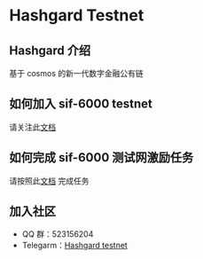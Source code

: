 # Hashgard Testnet
## Hashgard 介绍
基于 cosmos 的新一代数字金融公有链

## 如何加入 sif-6000 testnet

请关注此[文档](../docs_CN/README.md)

## 如何完成 sif-6000 测试网激励任务

请按照此[文档](../sif_CN/sif-5001/README.md) 完成任务



## 加入社区

- QQ 群：523156204
- Telegarm：[Hashgard testnet](https://t.me/joinchat/Gad-lBM6ne2s03toAz0WMg)

